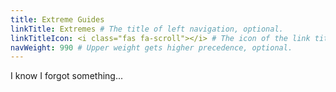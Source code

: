 ```yaml
---
title: Extreme Guides
linkTitle: Extremes # The title of left navigation, optional.
linkTitleIcon: <i class="fas fa-scroll"></i> # The icon of the link title, optional.
navWeight: 990 # Upper weight gets higher precedence, optional.
---
```


I know I forgot something...
